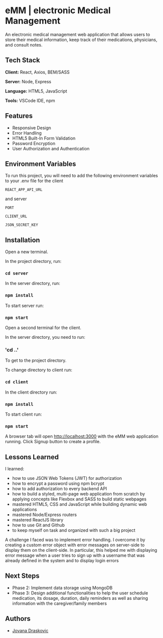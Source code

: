 # eMM | electronic Medical Management

An electronic medical management web application that allows
users to store their medical information, keep track of their
medications, physicians, and consult notes.

## Tech Stack

**Client:** React, Axios, BEM/SASS

**Server:** Node, Express

**Language:** HTML5, JavaScript

**Tools:** VSCode IDE, npm

## Features

- Responsive Design
- Error Handling
- HTML5 Built-In Form Validation
- Password Encryption
- User Authorization and Authentication

## Environment Variables

To run this project, you will need to add the following environment variables to your .env file for the client

`REACT_APP_API_URL`

and server

`PORT`

`CLIENT_URL`

`JSON_SECRET_KEY`

## Installation

Open a new terminal.

In the project directory, run:

### `cd server`

In the server directory, run:

### `npm install`

To start server run:

### `npm start`

Open a second terminal for the client.

In the server directory, you need to run:

### 'cd ..'

To get to the project directory.

To change directory to client run:

### `cd client`

In the client directory run:

### `npm install`

To start client run:

### `npm start`

A browser tab will open [http://localhost:3000](http://localhost:3000) with the eMM web application running.
Click Signup button to create a profile.

## Lessons Learned

I learned:

- how to use JSON Web Tokens (JWT) for authorization
- how to encrypt a password using npm bcrypt
- how to add authorization to every backend API
- how to build a styled, multi-page web application from scratch by applying concepts like Flexbox and SASS to build static webpages
- mastered HTML5, CSS and JavaScript while building dynamic web applications
- mastered Node/Express routers
- mastered ReactJS library
- how to use Git and Github
- to keep myself on task and organized with such a big project

A challenge I faced was to implement error handling. I overcome it by creating a
custom error object with error messages on server-side to display them on the client-side. In particular, this helped me with
displaying error message when a user tries to sign up with a username that was already defined in the system and
to display login errors

## Next Steps

- Phase 2: Implement data storage using MongoDB
- Phase 3: Design additional functionalities to help the user schedule medication, its dosage, duration, daily reminders as well as sharing information with the caregiver/family members

## Authors

- [Jovana Draskovic](https://github.com/jodrasko)
